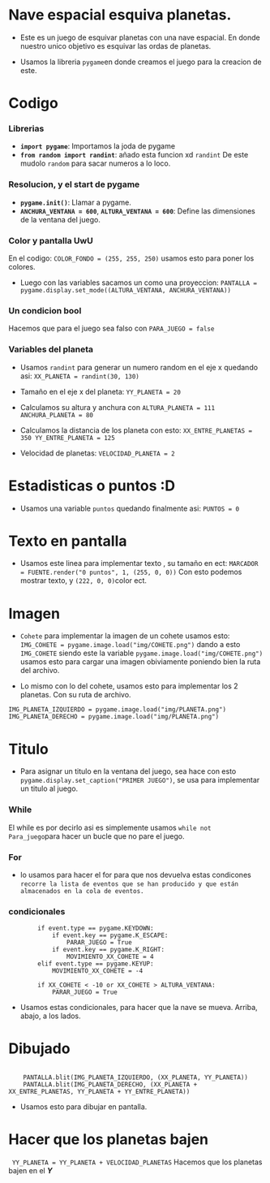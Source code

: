 # Nave espacial esquiva planetas.

- Este es un juego de esquivar planetas con una nave espacial. En donde nuestro unico objetivo es esquivar las ordas de planetas.

- Usamos la libreria ```pygame```en donde creamos el juego para la creacion de este.


# Codigo


### Librerias
* **`import pygame`**: Importamos la joda de pygame 
* **`from random import randint`**: añado esta funcion xd  `randint` De este mudolo `random` 
para sacar numeros a lo loco.

### Resolucion, y el start de pygame
* **`pygame.init()`**: Llamar a pygame.
* **`ANCHURA_VENTANA = 600`**, **`ALTURA_VENTANA = 600`**: Define las dimensiones de la ventana del juego.


### Color y pantalla UwU

En el codigo: ```COLOR_FONDO = (255, 255, 250)``` usamos esto para poner los colores.

- Luego con las variables sacamos un como una proyeccion: ```PANTALLA = pygame.display.set_mode((ALTURA_VENTANA, ANCHURA_VENTANA))```

### Un condicion bool 

Hacemos que para el juego sea falso con ```PARA_JUEGO = false```

### Variables del planeta

- Usamos ```randint``` para generar un numero random en el eje x quedando asi: ```XX_PLANETA = randint(30, 130)```
- Tamaño en el eje x del planeta: ```YY_PLANETA = 20```

- Calculamos su altura y anchura con ```ALTURA_PLANETA = 111
ANCHURA_PLANETA = 80```

- Calculamos la distancia de los planeta con esto: ```XX_ENTRE_PLANETAS = 350
YY_ENTRE_PLANETA = 125```

- Velocidad de planetas: ```VELOCIDAD_PLANETA = 2```

# Estadisticas o puntos :D

- Usamos una variable ```puntos``` quedando finalmente asi: ```PUNTOS = 0```

# Texto en pantalla
- Usamos este linea para implementar texto , su tamaño en ect: ```MARCADOR = FUENTE.render("0 puntos", 1, (255, 0, 0))```
Con esto podemos mostrar texto, y ```(222, 0, 0)```color ect.

# Imagen

- ```Cohete``` para implementar la imagen de un cohete usamos esto: ```IMG_COHETE = pygame.image.load("img/COHETE.png")``` dando a esto ```IMG_COHETE``` siendo este la variable ```pygame.image.load("img/COHETE.png")``` usamos esto para cargar una imagen obiviamente poniendo bien la ruta del archivo.

- Lo mismo con lo del cohete, usamos esto para implementar los 2 planetas. Con su ruta de archivo.
``` 
IMG_PLANETA_IZQUIERDO = pygame.image.load("img/PLANETA.png")
IMG_PLANETA_DERECHO = pygame.image.load("img/PLANETA.png")
```

# Titulo 

- Para asignar un titulo en la ventana del juego, sea hace con esto ```pygame.display.set_caption("PRIMER JUEGO")```, se usa para implementar un titulo al juego.



### While 

El while es por decirlo asi es simplemente usamos ```while not Para_juego```para hacer un bucle que no pare el juego.

### For

- lo usamos para hacer el for para que nos devuelva estas condicones ``` recorre la lista de eventos que se han producido y que están almacenados en la cola de eventos. ```

### condicionales 

```
        if event.type == pygame.KEYDOWN:
            if event.key == pygame.K_ESCAPE:
                PARAR_JUEGO = True
            if event.key == pygame.K_RIGHT:
                MOVIMIENTO_XX_COHETE = 4
        elif event.type == pygame.KEYUP:
            MOVIMIENTO_XX_COHETE = -4

        if XX_COHETE < -10 or XX_COHETE > ALTURA_VENTANA:
            PARAR_JUEGO = True
```

- Usamos estas condicionales, para hacer que la nave se mueva. Arriba, abajo, a los lados.


# Dibujado 

```PANTALLA.fill(COLOR_FONDO)

    PANTALLA.blit(IMG_PLANETA_IZQUIERDO, (XX_PLANETA, YY_PLANETA))
    PANTALLA.blit(IMG_PLANETA_DERECHO, (XX_PLANETA + XX_ENTRE_PLANETAS, YY_PLANETA + YY_ENTRE_PLANETA))
```
- Usamos esto para dibujar en pantalla.

# Hacer que los planetas bajen

``` YY_PLANETA = YY_PLANETA + VELOCIDAD_PLANETAS``` Hacemos que los planetas bajen en el ***Y***













